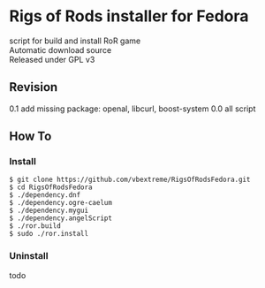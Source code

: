 # Rigs of Rods installer for Fedora
script for build and install RoR game</br>
Automatic download source</br>
Released under GPL v3

## Revision
0.1 add missing package: openal, libcurl, boost-system
0.0 all script</br>

## How To
### Install
```
$ git clone https://github.com/vbextreme/RigsOfRodsFedora.git
$ cd RigsOfRodsFedora
$ ./dependency.dnf
$ ./dependency.ogre-caelum
$ ./dependency.mygui
$ ./dependency.angelScript
$ ./ror.build
$ sudo ./ror.install
```

### Uninstall
todo
